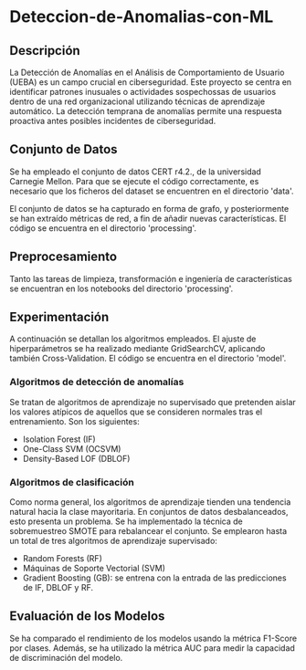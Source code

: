 # Deteccion-de-Anomalias-con-ML

## Descripción
La Detección de Anomalías en el Análisis de Comportamiento de Usuario (UEBA) es un campo crucial en ciberseguridad. Este proyecto se centra en identificar patrones inusuales o actividades sospechossas de usuarios dentro de una red organizacional utilizando técnicas de aprendizaje automático. La detección temprana de anomalías permite una respuesta proactiva antes posibles incidentes de ciberseguridad.

## Conjunto de Datos
Se ha empleado el conjunto de datos CERT r4.2., de la universidad Carnegie Mellon. Para que se ejecute el código correctamente, es necesario que los ficheros del dataset se encuentren en el directorio 'data'.

El conjunto de datos se ha capturado en forma de grafo, y posteriormente se han extraído métricas de red, a fin de añadir nuevas características. El código se encuentra en el directorio 'processing'.

## Preprocesamiento
Tanto las tareas de limpieza, transformación e ingeniería de características se encuentran en los notebooks del directorio 'processing'.

## Experimentación
A continuación se detallan los algoritmos empleados. El ajuste de hiperparámetros se ha realizado mediante GridSearchCV, aplicando también Cross-Validation.
El código se encuentra en el directorio 'model'. 

### Algoritmos de detección de anomalías
Se tratan de algoritmos de aprendizaje no supervisado que pretenden aislar los valores atípicos de aquellos que se consideren normales tras el entrenamiento. Son los siguientes:

- Isolation Forest (IF)
- One-Class SVM (OCSVM)
- Density-Based LOF (DBLOF)

### Algoritmos de clasificación
Como norma general, los algoritmos de aprendizaje tienden una tendencia natural hacia la clase mayoritaria. En conjuntos de datos desbalanceados, esto presenta un problema. Se ha implementado la técnica de sobremuestreo SMOTE para rebalancear el conjunto. Se emplearon hasta un total de tres algoritmos de aprendizaje supervisado:

- Random Forests (RF)
- Máquinas de Soporte Vectorial (SVM)
- Gradient Boosting (GB): se entrena con la entrada de las predicciones de IF, DBLOF y RF.

## Evaluación de los Modelos
Se ha comparado el rendimiento de los modelos usando la métrica F1-Score por clases. Además, se ha utilizado la métrica AUC para medir la capacidad de discriminación del modelo.

